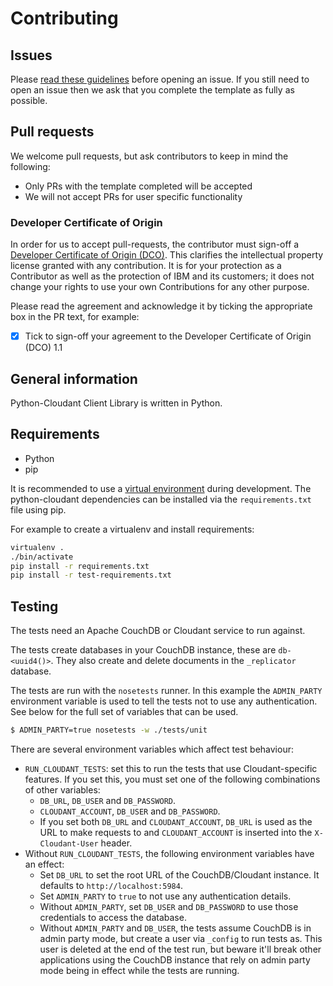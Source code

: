 # Contributing

## Issues

Please [read these guidelines](http://ibm.biz/cdt-issue-guide) before opening an issue.
If you still need to open an issue then we ask that you complete the template as
fully as possible.

## Pull requests

We welcome pull requests, but ask contributors to keep in mind the following:

* Only PRs with the template completed will be accepted
* We will not accept PRs for user specific functionality

### Developer Certificate of Origin

In order for us to accept pull-requests, the contributor must sign-off a
[Developer Certificate of Origin (DCO)](DCO1.1.txt). This clarifies the
intellectual property license granted with any contribution. It is for your
protection as a Contributor as well as the protection of IBM and its customers;
it does not change your rights to use your own Contributions for any other purpose.

Please read the agreement and acknowledge it by ticking the appropriate box in the PR
 text, for example:

- [x] Tick to sign-off your agreement to the Developer Certificate of Origin (DCO) 1.1

## General information

Python-Cloudant Client Library is written in Python.

## Requirements

- Python
- pip

It is recommended to use a [virtual environment](https://virtualenv.pypa.io/en/latest) during development. The
python-cloudant dependencies can be installed via the `requirements.txt` file using pip.

For example to create a virtualenv and install requirements:

```sh
virtualenv .
./bin/activate
pip install -r requirements.txt
pip install -r test-requirements.txt
```

## Testing

The tests need an Apache CouchDB or Cloudant service to run against.

The tests create databases in your CouchDB instance, these are `db-<uuid4()>`.
They also create and delete documents in the `_replicator` database.

The tests are run with the `nosetests` runner. In this example the `ADMIN_PARTY` environment variable is used to tell
 the tests not to use any authentication. See below for the full set of variables that can be used.

```sh
$ ADMIN_PARTY=true nosetests -w ./tests/unit
```

There are several environment variables which affect
test behaviour:

- `RUN_CLOUDANT_TESTS`: set this to run the tests that use Cloudant-specific features. If
  you set this, you must set one of the following combinations of other variables:
    - `DB_URL`, `DB_USER` and `DB_PASSWORD`.
    - `CLOUDANT_ACCOUNT`, `DB_USER` and `DB_PASSWORD`.
    - If you set both `DB_URL` and `CLOUDANT_ACCOUNT`, `DB_URL` is used as the
      URL to make requests to and `CLOUDANT_ACCOUNT` is inserted into the `X-Cloudant-User`
      header.
- Without `RUN_CLOUDANT_TESTS`, the following environment variables have an effect:
    - Set `DB_URL` to set the root URL of the CouchDB/Cloudant instance. It defaults
      to `http://localhost:5984`.
    - Set `ADMIN_PARTY` to ``true`` to not use any authentication details.
    - Without `ADMIN_PARTY`, set `DB_USER` and `DB_PASSWORD` to use those
      credentials to access the database.
    - Without `ADMIN_PARTY` and `DB_USER`, the tests assume CouchDB is in
      admin party mode, but create a user via `_config` to run tests as.
      This user is deleted at the end of the test run, but beware it'll
      break other applications using the CouchDB instance that rely on
      admin party mode being in effect while the tests are running.
